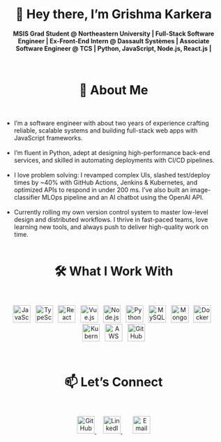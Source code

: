 <h1 align="center">👋 Hey there, I’m Grishma Karkera</h1>

<p align="center">
  <strong>MSIS Grad Student @ Northeastern University | Full-Stack Software Engineer | 
  Ex-Front-End Intern @ Dassault Systèmes | Associate Software Engineer @ TCS | Python, JavaScript, Node.js, React.js | </strong> 
</p><br>


<h1 align="center">🚀 About Me</h1><br>

- I’m a software engineer with about two years of experience crafting reliable, scalable systems and building full-stack web apps with JavaScript frameworks.<br><br>
- I’m fluent in Python, adept at designing high-performance back-end services, and skilled in automating deployments with CI/CD pipelines.<br><br>
- I love problem solving: I revamped complex UIs, slashed test/deploy times by ~40% with GitHub Actions, Jenkins & Kubernetes, and optimized APIs to respond in under 200 ms. I’ve also built an image-classifier MLOps pipeline and an AI chatbot using the OpenAI API.<br><br>
- Currently rolling my own version control system to master low-level design and distributed workflows. I thrive in fast-paced teams, love learning new tools, and always push to deliver high-quality work on time.<br><br>

<h1 align="center">🛠 What I Work With</h1><br>

<p align="center">
  <img src="https://cdn.jsdelivr.net/gh/devicons/devicon/icons/javascript/javascript-original.svg" alt="JavaScript" width="40" />&nbsp;&nbsp;
  <img src="https://cdn.jsdelivr.net/gh/devicons/devicon/icons/typescript/typescript-original.svg" alt="TypeScript" width="40" />&nbsp;&nbsp;
  <img src="https://cdn.jsdelivr.net/gh/devicons/devicon/icons/react/react-original.svg" alt="React" width="40" />&nbsp;&nbsp;
  <img src="https://cdn.jsdelivr.net/gh/devicons/devicon/icons/vuejs/vuejs-original.svg" alt="Vue.js" width="40" />&nbsp;&nbsp;
  <img src="https://cdn.jsdelivr.net/gh/devicons/devicon/icons/nodejs/nodejs-original.svg" alt="Node.js" width="40" />&nbsp;&nbsp;
  <img src="https://cdn.jsdelivr.net/gh/devicons/devicon/icons/python/python-original.svg" alt="Python" width="40" />&nbsp;&nbsp;
  <img src="https://cdn.jsdelivr.net/gh/devicons/devicon/icons/mysql/mysql-original.svg" alt="MySQL" width="40" />&nbsp;&nbsp;
  <img src="https://cdn.jsdelivr.net/gh/devicons/devicon/icons/mongodb/mongodb-original.svg" alt="MongoDB" width="40" />&nbsp;&nbsp;
  <img src="https://cdn.jsdelivr.net/gh/devicons/devicon/icons/docker/docker-original.svg" alt="Docker" width="40" />&nbsp;&nbsp;
  <img src="https://cdn.jsdelivr.net/gh/devicons/devicon/icons/kubernetes/kubernetes-plain.svg" alt="Kubernetes" width="40" />&nbsp;&nbsp;
  <img src="https://cdn.jsdelivr.net/gh/devicons/devicon/icons/amazonwebservices/amazonwebservices-original-wordmark.svg" alt="AWS" width="40" />&nbsp;&nbsp;
  <img src="https://cdn.jsdelivr.net/gh/devicons/devicon/icons/github/github-original.svg" alt="GitHub" width="40" />
</p><br>

<h1 align="center"> 📫 Let’s Connect</h1><br>
<p align="center">
  <a href="https://github.com/Grishhma" target="_blank">
    <img
      src="https://github.githubassets.com/images/modules/logos_page/GitHub-Mark.png"
      alt="GitHub"
      width="40" height="40"
    />
  </a>
  &nbsp;&nbsp;&nbsp;
  <a href="https://www.linkedin.com/in/grishma-karkera/" target="_blank">
    <img
      src="https://cdn.worldvectorlogo.com/logos/linkedin-icon-2.svg"
      alt="LinkedIn"
      width="40" height="40"
    />
  </a>
  &nbsp;&nbsp;&nbsp;&nbsp;&nbsp;
  <a href="mailto:grishmakarkera2525@gmail.com">
    <img
      src="https://upload.wikimedia.org/wikipedia/commons/4/4e/Gmail_Icon.png"
      alt="Email"
      width="40" height="40"
    />
  </a>
</p>




